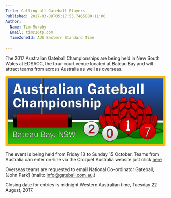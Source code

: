 ```yaml
---
Title: Calling all Gateball Players
Published: 2017-03-08T05:17:55.7465080+11:00
Author:
  Name: Tim Murphy
  Email: tim@26tp.com
  TimeZoneId: AUS Eastern Standard Time

---
```

The 2017 Australian Gateball Championships are being held in New South Wales at EDSACC, the four-court venue located at Bateau Bay and will attract teams from across Australia as well as overseas.

<img src="/australian-championships-2017-logo.png" alt="2017 logo" title="2017 logo"/>
 
The event is being held from Friday 13 to Sunday 15 October.  Teams from Australia can enter on-line via the Croquet Australia website just click [here](https://croquet-australia.com.au/tournaments/2017/gb/championships)


Overseas teams are requested to email National Co-ordinator Gateball, [John Park] (mailto:info@gateball.com.au.)

Closing date for entries is midnight Western Australian time, Tuesday 22 August, 2017.